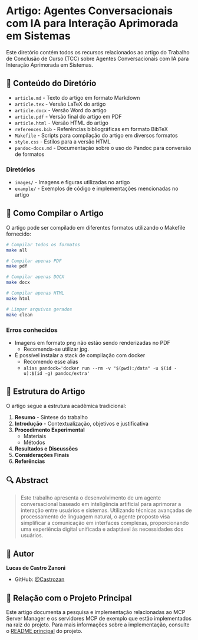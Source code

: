 # Artigo: Agentes Conversacionais com IA para Interação Aprimorada em Sistemas

Este diretório contém todos os recursos relacionados ao artigo do Trabalho de Conclusão de Curso (TCC) sobre Agentes Conversacionais com IA para Interação Aprimorada em Sistemas.

## 📑 Conteúdo do Diretório

- `article.md` - Texto do artigo em formato Markdown
- `article.tex` - Versão LaTeX do artigo
- `article.docx` - Versão Word do artigo
- `article.pdf` - Versão final do artigo em PDF
- `article.html` - Versão HTML do artigo
- `references.bib` - Referências bibliográficas em formato BibTeX
- `Makefile` - Scripts para compilação do artigo em diversos formatos
- `style.css` - Estilos para a versão HTML
- `pandoc-docs.md` - Documentação sobre o uso do Pandoc para conversão de formatos

### Diretórios
- `images/` - Imagens e figuras utilizadas no artigo
- `example/` - Exemplos de código e implementações mencionadas no artigo

## 🔧 Como Compilar o Artigo

O artigo pode ser compilado em diferentes formatos utilizando o Makefile fornecido:

```bash
# Compilar todos os formatos
make all

# Compilar apenas PDF
make pdf

# Compilar apenas DOCX
make docx

# Compilar apenas HTML
make html

# Limpar arquivos gerados
make clean
```
### Erros conhecidos

- Imagens em formato png não estão sendo renderizadas no PDF 
  - Recomenda-se utilizar jpg.
- É possível instalar a stack de compilação com docker 
  - Recomendo esse alias 
  - ```alias pandock='docker run --rm -v "$(pwd):/data" -u $(id -u):$(id -g) pandoc/extra'```

## 📝 Estrutura do Artigo

O artigo segue a estrutura acadêmica tradicional:

1. **Resumo** - Síntese do trabalho
2. **Introdução** - Contextualização, objetivos e justificativa
3. **Procedimento Experimental**
   - Materiais
   - Métodos
4. **Resultados e Discussões**
5. **Considerações Finais**
6. **Referências**

## 🔍 Abstract

> Este trabalho apresenta o desenvolvimento de um agente conversacional baseado em inteligência artificial para aprimorar a interação entre usuários e sistemas. Utilizando técnicas avançadas de processamento de linguagem natural, o agente proposto visa simplificar a comunicação em interfaces complexas, proporcionando uma experiência digital unificada e adaptável às necessidades dos usuários.

## 👤 Autor

**Lucas de Castro Zanoni**
- GitHub: [@Castrozan](https://github.com/Castrozan)

## 🧩 Relação com o Projeto Principal

Este artigo documenta a pesquisa e implementação relacionadas ao MCP Server Manager e os servidores MCP de exemplo que estão implementados na raiz do projeto. Para mais informações sobre a implementação, consulte o [README principal](../README.md) do projeto.
